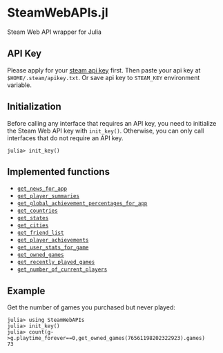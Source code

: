 # SteamWebAPIs.jl

Steam Web API wrapper for Julia

## API Key

Please apply for your [steam api key](https://steamcommunity.com/dev/apikey) first. Then paste your api key at `$HOME/.steam/apikey.txt`. Or save api key to `STEAM_KEY` environment variable.

## Initialization

Before calling any interface that requires an API key, you need to initialize the Steam Web API key with `init_key()`. Otherwise, you can only call interfaces that do not require an API key.

``` julia-repl
julia> init_key()
```

## Implemented functions

- [`get_news_for_app`](@ref)
- [`get_player_summaries`](@ref)
- [`get_global_achievement_percentages_for_app`](@ref)
- [`get_countries`](@ref)
- [`get_states`](@ref)
- [`get_cities`](@ref)
- [`get_friend_list`](@ref)
- [`get_player_achievements`](@ref)
- [`get_user_stats_for_game`](@ref)
- [`get_owned_games`](@ref)
- [`get_recently_played_games`](@ref)
- [`get_number_of_current_players`](@ref)


## Example

Get the number of games you purchased but never played:

```julia-repl
julia> using SteamWebAPIs
julia> init_key()
julia> count(g->g.playtime_forever==0,get_owned_games(76561198202322923).games)
73
```